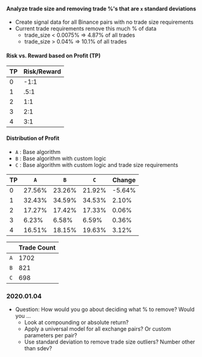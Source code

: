 
#### Analyze trade size and removing trade %'s that are `x` standard deviations
- Create signal data for all Binance pairs with no trade size requirements
- Current trade requirements remove this much % of data
  - trade_size < 0.0075%  =>  4.87% of all trades
  - trade_size > 0.04%    =>  10.1% of all trades


#### Risk vs. Reward based on Profit (TP)
|   TP    | Risk/Reward |
|---------|-------------|
|   0     |    -1:1     |
|   1     |    .5:1     |
|   2     |     1:1     |
|   3     |     2:1     |
|   4     |     3:1     |



#### Distribution of Profit
- `A` : Base algorithm
- `B` : Base algorithm with custom logic
- `C` : Base algorithm with custom logic and trade size requirements

|   TP    |    `A`    |    `B`    |    `C`    |   Change   |
|---------|-----------|-----------|-----------|------------|
|   0     |  27.56%   |  23.26%   |  21.92%   |   -5.64%   |
|   1     |  32.43%   |  34.59%   |  34.53%   |    2.10%   |
|   2     |  17.27%   |  17.42%   |  17.33%   |    0.06%   |
|   3     |   6.23%   |   6.58%   |   6.59%   |    0.36%   |
|   4     |  16.51%   |  18.15%   |  19.63%   |    3.12%   |



|       | Trade Count |
|-------|-----------  |
|  `A`  |   1702      |
|  `B`  |    821      |
|  `C`  |    698      |


### 2020.01.04
  - Question: How would you go about deciding what % to remove?  Would you ...
    - Look at compounding or absolute return?
    - Apply a universal model for all exchange pairs? Or custom parameters per pair?
    - Use standard deviation to remove trade size outliers?  Number other than sdev?
